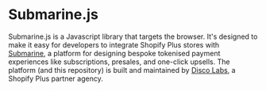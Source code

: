 # Submarine.js
Submarine.js is a Javascript library that targets the browser.
It's designed to make it easy for developers to integrate Shopify Plus stores with [Submarine](https://getsubmarine.com), a platform for designing bespoke tokenised payment experiences like subscriptions, presales, and one-click upsells.
The platform (and this repository) is built and maintained by [Disco Labs](https://www.discolabs.com), a Shopify Plus partner agency.
